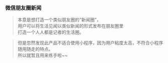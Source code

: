 ### 微信朋友圈新闻
> 本意是想打造一个类似朋友圈的“新闻圈”，</br>
> 用户可以将生活见闻以类似新闻的形式发布在朋友圈里</br>
> 打造一个人人都是记者的生活圈。

> 但是忽然发现此产品不适合使用小程序，因为用户粘度太高，不符合小程序随用随走的特点。</br>
> 所以就暂且用来练手啦~~
